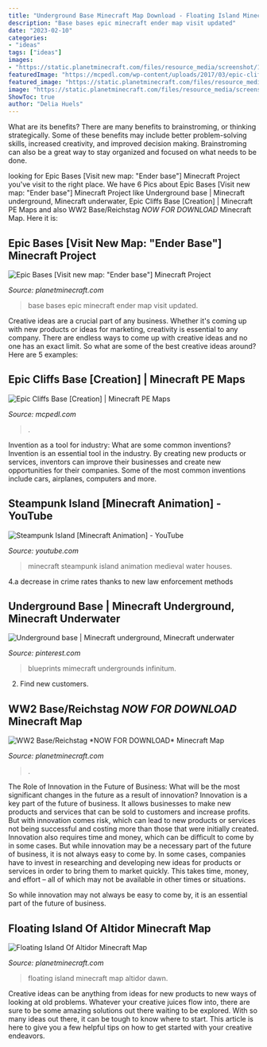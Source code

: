 ```yaml
---
title: "Underground Base Minecraft Map Download - Floating Island Minecraft Map Altidor Dawn"
description: "Base bases epic minecraft ender map visit updated"
date: "2023-02-10"
categories:
- "ideas"
tags: ["ideas"]
images:
- "https://static.planetminecraft.com/files/resource_media/screenshot/1233/2012-08-13_191054_3244425.jpg"
featuredImage: "https://mcpedl.com/wp-content/uploads/2017/03/epic-cliffs-2-1.jpg"
featured_image: "https://static.planetminecraft.com/files/resource_media/screenshot/1233/2012-08-13_191054_3244425.jpg"
image: "https://static.planetminecraft.com/files/resource_media/screenshot/1515/2015-04-09_0938138815089_lrg.jpg"
ShowToc: true
author: "Delia Huels"
---
```



What are its benefits?
There are many benefits to brainstroming, or thinking strategically. Some of these benefits may include better problem-solving skills, increased creativity, and improved decision making. Brainstroming can also be a great way to stay organized and focused on what needs to be done.

	

		
looking for Epic Bases [Visit new map: &quot;Ender base&quot;] Minecraft Project you've visit to the right place. We have 6 Pics about Epic Bases [Visit new map: &quot;Ender base&quot;] Minecraft Project like Underground base | Minecraft underground, Minecraft underwater, Epic Cliffs Base [Creation] | Minecraft PE Maps and also WW2 Base/Reichstag *NOW FOR DOWNLOAD* Minecraft Map. Here it is:
		
    
## Epic Bases [Visit New Map: &quot;Ender Base&quot;] Minecraft Project

<img loading=lazy src="https://static.planetminecraft.com/files/resource_media/screenshot/1233/2012-08-13_191054_3244425.jpg" onerror="this.onerror=null;this.src='https://tse4.mm.bing.net/th?id=OIP.4BJ2NyTlJDLCa7ErmeaCtwHaD4&amp;pid=15.1';" alt="Epic Bases [Visit new map: &quot;Ender base&quot;] Minecraft Project">

_Source: planetminecraft.com_

>base bases epic minecraft ender map visit updated. 

	

Creative ideas are a crucial part of any business. Whether it's coming up with new products or ideas for marketing, creativity is essential to any company. There are endless ways to come up with creative ideas and no one has an exact limit. So what are some of the best creative ideas around? Here are 5 examples: 

    
## Epic Cliffs Base [Creation] | Minecraft PE Maps

<img loading=lazy src="https://mcpedl.com/wp-content/uploads/2017/03/epic-cliffs-2-1.jpg" onerror="this.onerror=null;this.src='https://tse2.mm.bing.net/th?id=OIP.WGXEU0XXE53hDkxUw_PCswHaD9&amp;pid=15.1';" alt="Epic Cliffs Base [Creation] | Minecraft PE Maps">

_Source: mcpedl.com_

>. 

	

Invention as a tool for industry: What are some common inventions?
Invention is an essential tool in the industry. By creating new products or services, inventors can improve their businesses and create new opportunities for their companies. Some of the most common inventions include cars, airplanes, computers and more.

    
## Steampunk Island [Minecraft Animation] - YouTube

<img loading=lazy src="https://i.ytimg.com/vi/GzLdkmKjfno/maxresdefault.jpg" onerror="this.onerror=null;this.src='https://tse3.mm.bing.net/th?id=OIP.RNRKOmvSkHToVUBei1BihQHaEK&amp;pid=15.1';" alt="Steampunk Island [Minecraft Animation] - YouTube">

_Source: youtube.com_

>minecraft steampunk island animation medieval water houses. 

	

4.a decrease in crime rates thanks to new law enforcement methods

    
## Underground Base | Minecraft Underground, Minecraft Underwater

<img loading=lazy src="https://i.pinimg.com/736x/85/df/93/85df939cf0c773f0bce9c5e19f2ab9fe.jpg" onerror="this.onerror=null;this.src='https://tse4.mm.bing.net/th?id=OIP.CQKx5xsb9HGNoW09fvvMBgHaEK&amp;pid=15.1';" alt="Underground base | Minecraft underground, Minecraft underwater">

_Source: pinterest.com_

>blueprints mimecraft undergrounds infinitum. 

	

2. Find new customers.

    
## WW2 Base/Reichstag *NOW FOR DOWNLOAD* Minecraft Map

<img loading=lazy src="https://static.planetminecraft.com/files/resource_media/screenshot/1515/2015-04-09_0938138815089_lrg.jpg" onerror="this.onerror=null;this.src='https://tse1.mm.bing.net/th?id=OIP.GsEhituEzCQgx0Hi-pgWLgHaD3&amp;pid=15.1';" alt="WW2 Base/Reichstag *NOW FOR DOWNLOAD* Minecraft Map">

_Source: planetminecraft.com_

>. 

	

The Role of Innovation in the Future of Business: What will be the most significant changes in the future as a result of innovation?
Innovation is a key part of the future of business. It allows businesses to make new products and services that can be sold to customers and increase profits. But with innovation comes risk, which can lead to new products or services not being successful and costing more than those that were initially created. Innovation also requires time and money, which can be difficult to come by in some cases.
But while innovation may be a necessary part of the future of business, it is not always easy to come by. In some cases, companies have to invest in researching and developing new ideas for products or services in order to bring them to market quickly. This takes time, money, and effort – all of which may not be available in other times or situations.

So while innovation may not always be easy to come by, it is an essential part of the future of business.

    
## Floating Island Of Altidor Minecraft Map

<img loading=lazy src="https://static.planetminecraft.com/files/resource_media/screenshot/1231/javaw-2012-07-30-12-59-54-15_3070656.jpg" onerror="this.onerror=null;this.src='https://tse4.mm.bing.net/th?id=OIP.glpwshJBrbiK63qNoHqKlQHaEK&amp;pid=15.1';" alt="Floating Island Of Altidor Minecraft Map">

_Source: planetminecraft.com_

>floating island minecraft map altidor dawn. 

	

Creative ideas can be anything from ideas for new products to new ways of looking at old problems. Whatever your creative juices flow into, there are sure to be some amazing solutions out there waiting to be explored. With so many ideas out there, it can be tough to know where to start. This article is here to give you a few helpful tips on how to get started with your creative endeavors.

